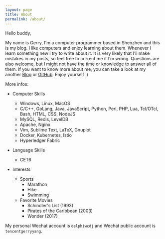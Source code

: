 ```yaml
---
layout: page
title: About
permalink: /about/
---
```


Hello buddy,

My name is Gerry, I'm a computer programmer based in Shenzhen and this is my blog. I like computers and enjoy learning about them. Whenever I learn something new I try to write about it. It is very likely that I’ll make mistakes in my posts, so feel free to correct me if I’m wrong. Questions are also welcome, but I might not have the time or knowledge to answer all of them. If you want to know more about me, you can take a look at my another [Blog] or [GitHub]. Enjoy yourself :)

More infos:

* Computer Skills
	- Windows, Linux, MacOS
	- C/C++, GoLang, Java, JavaScript, Python, Perl, PHP, Lua, Tcl/OTcl, Bash, HTML, CSS, NodeJS
	- MySQL, Redis, LevelDB
	- Apache, Nginx
	- Vim, Sublime Text, LaTeX, Gnuplot
	- Docker, Kubernetes, Istio
	- Hyperledger Fabric

* Language Skills
	- CET6

* Interests
	- Sports
		+ Marathon
		+ Hike
		+ Swimming
	- Favorite Movies
		+ Schindler's List (1993)
		+ Pirates of the Caribbean (2003)
		+ Wonder (2017)

My personal Wechat account is `delphiwcdj` and Wechat public account is `tencentgerryyang`. 

[Blog]: http://blog.gerryyang.com
[GitHub]: https://github.com/gerryyang




